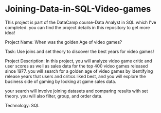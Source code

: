 # Joining-Data-in-SQL-Video-games

This project is part of the DataCamp course-Data Analyst in SQL which I've completed. you can find the project details in this repository to get more idea!

Project Name: When was the golden Age of video games?

Task: Use joins and set theory to discover the best years for video games!

Project Description:
In this project, you will analyze video game critic and user scores as well as sales data for the top 400 video games released since 1977. you will search for a golden age of video games by identifying release years that users and critics liked best, and you will explore the business side of gaming by looking at game sales data.

your search will involve joining datasets and comparing results with set theory. you will also filter, group, and order data.

Technology: SQL
